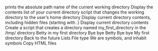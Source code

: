 prints the absolute path name of the current working directory
Display the contents list of your current directory
script that changes the working directory to the user’s home directory
Display current directory contents, including hidden files (starting with .)
Display current directory contents
Create a script that creates a directory named my_first_directory in the /tmp/ directory
Betty in my first directory
Bye bye Betty
Bye bye My first directory
Back to the future
Lists
File type
We are symbols, and inhabit symbols
Copy HTML files

